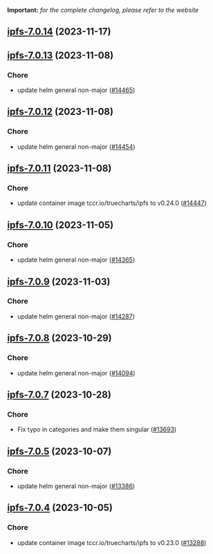 **Important:**
*for the complete changelog, please refer to the website*











## [ipfs-7.0.14](https://github.com/truecharts/charts/compare/ipfs-7.0.13...ipfs-7.0.14) (2023-11-17)




## [ipfs-7.0.13](https://github.com/truecharts/charts/compare/ipfs-7.0.12...ipfs-7.0.13) (2023-11-08)

### Chore

- update helm general non-major ([#14465](https://github.com/truecharts/charts/issues/14465))
  
  


## [ipfs-7.0.12](https://github.com/truecharts/charts/compare/ipfs-7.0.11...ipfs-7.0.12) (2023-11-08)

### Chore

- update helm general non-major ([#14454](https://github.com/truecharts/charts/issues/14454))
  
  


## [ipfs-7.0.11](https://github.com/truecharts/charts/compare/ipfs-7.0.10...ipfs-7.0.11) (2023-11-08)

### Chore

- update container image tccr.io/truecharts/ipfs to v0.24.0 ([#14447](https://github.com/truecharts/charts/issues/14447))
  
  


## [ipfs-7.0.10](https://github.com/truecharts/charts/compare/ipfs-7.0.9...ipfs-7.0.10) (2023-11-05)

### Chore

- update helm general non-major ([#14365](https://github.com/truecharts/charts/issues/14365))
  
  


## [ipfs-7.0.9](https://github.com/truecharts/charts/compare/ipfs-7.0.8...ipfs-7.0.9) (2023-11-03)

### Chore

- update helm general non-major ([#14287](https://github.com/truecharts/charts/issues/14287))
  
  


## [ipfs-7.0.8](https://github.com/truecharts/charts/compare/ipfs-7.0.7...ipfs-7.0.8) (2023-10-29)

### Chore

- update helm general non-major ([#14094](https://github.com/truecharts/charts/issues/14094))
  
  


## [ipfs-7.0.7](https://github.com/truecharts/charts/compare/ipfs-7.0.5...ipfs-7.0.7) (2023-10-28)

### Chore

- Fix typo in categories and make them singular ([#13693](https://github.com/truecharts/charts/issues/13693))
  
  


## [ipfs-7.0.5](https://github.com/truecharts/charts/compare/ipfs-7.0.4...ipfs-7.0.5) (2023-10-07)

### Chore

- update helm general non-major ([#13386](https://github.com/truecharts/charts/issues/13386))
  
  


## [ipfs-7.0.4](https://github.com/truecharts/charts/compare/ipfs-7.0.3...ipfs-7.0.4) (2023-10-05)

### Chore

- update container image tccr.io/truecharts/ipfs to v0.23.0 ([#13288](https://github.com/truecharts/charts/issues/13288))
  
  


